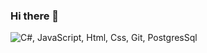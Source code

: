 ### Hi there 👋

<img src="https://skillicons.dev/icons?i=cs,js,html,css,vue,git,postgres" alt="C#, JavaScript, Html, Css, Git, PostgresSql">